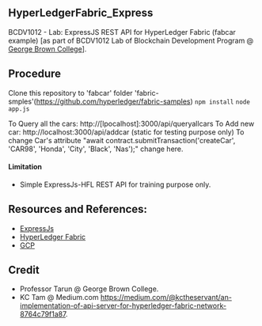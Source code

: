 ## HyperLedgerFabric_Express
BCDV1012 - Lab: ExpressJS REST API for HyperLedger Fabric (fabcar example) [as part of BCDV1012 Lab of Blockchain Development Program @  <a href='https://www.georgebrown.ca'>George Brown College</a>].

## Procedure

Clone this repository to 'fabcar' folder 'fabric-smples'(https://github.com/hyperledger/fabric-samples)
`npm install`
`node app.js` 

To Query all the cars: http://[lpocalhost]:3000/api/queryallcars 
To Add new car: http://localhost:3000/api/addcar (static for testing purpose only) 
        To change Car's attribute  "await contract.submitTransaction('createCar', 'CAR98', 'Honda', 'City', 'Black', 'Nas');" change here.

#### Limitation
* Simple ExpressJs-HFL REST API for training purpose only.

## Resources and References:

* [ExpressJs](https://expressjs.com/)
* [HyperLedger Fabric](https://hyperledger-fabric.readthedocs.io/en/latest/write_first_app.html)
* [GCP](https://console.cloud.google.com/compute/metadata/sshKeys?project=thematic-vertex-269707&authuser=1)

## Credit

* Professor Tarun @ George Brown College.
* KC Tam @ Medium.com https://medium.com/@kctheservant/an-implementation-of-api-server-for-hyperledger-fabric-network-8764c79f1a87.
